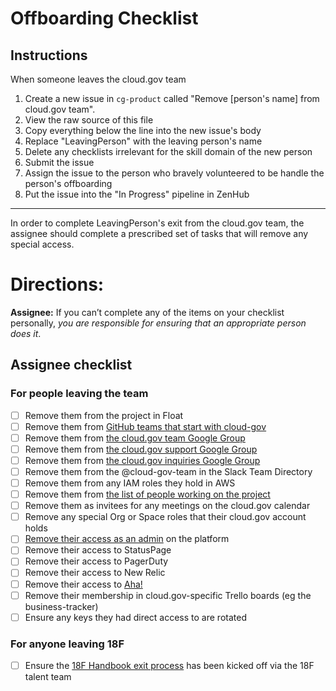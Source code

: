 # Offboarding Checklist

## Instructions

When someone leaves the cloud.gov team

1. Create a new issue in `cg-product` called "Remove [person's name] from cloud.gov team".
2. View the raw source of this file
3. Copy everything below the line into the new issue's body
4. Replace "LeavingPerson" with the leaving person's name
5. Delete any checklists irrelevant for the skill domain of the new person
6. Submit the issue
7. Assign the issue to the person who bravely volunteered to be handle the person's offboarding
8. Put the issue into the "In Progress" pipeline in ZenHub

---

In order to complete LeavingPerson's exit from the cloud.gov team, the assignee should complete a prescribed set of tasks that will remove any special access.

# Directions:
**Assignee:** If you can’t complete any of the items on your checklist personally, _you are responsible for ensuring that an appropriate person does it_.

## Assignee checklist

### For people leaving the team
- [ ] Remove them from the project in Float
- [ ] Remove them from [GitHub teams that start with cloud-gov](https://github.com/orgs/18F/teams?utf8=%E2%9C%93&query=cloud-gov)
- [ ] Remove them from [the cloud.gov team Google Group](https://groups.google.com/a/gsa.gov/forum/?hl=en#!forum/cloud-gov)
- [ ] Remove them from [the cloud.gov support Google Group](https://groups.google.com/a/gsa.gov/forum/?hl=en#!forum/cloud-gov-support)
- [ ] Remove them from [the cloud.gov inquiries Google Group](https://groups.google.com/a/gsa.gov/forum/?hl=en#!forum/cloud-gov-inquiries)
- [ ] Remove them from the @cloud-gov-team in the Slack Team Directory
- [ ] Remove them from any IAM roles they hold in AWS
- [ ] Remove them from [the list of people working on the project](https://docs.google.com/spreadsheets/d/1mW3tphZ98ExmMxLHPogSpTq8DzYr5Oh8_SHnOTvjRWM/edit#gid=0)
- [ ] Remove them as invitees for any meetings on the cloud.gov calendar
- [ ] Remove any special Org or Space roles that their cloud.gov account holds
- [ ] [Remove their access as an admin](https://docs.cloud.gov/ops/managing-users/#managing-admins) on the platform
- [ ] Remove their access to StatusPage
- [ ] Remove their access to PagerDuty
- [ ] Remove their access to New Relic
- [ ] Remove their access to [Aha!](https://18f.aha.io)
- [ ] Remove their membership in cloud.gov-specific Trello boards (eg the business-tracker)
- [ ] Ensure any keys they had direct access to are rotated

### For anyone leaving 18F
- [ ] Ensure the [18F Handbook exit process](https://handbook.18f.gov/leaving-18f/#offboarding-process) has been kicked off via the 18F talent team
